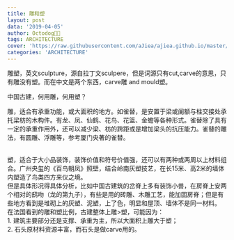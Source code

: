 ```yaml
---
title: 雕和塑
layout: post
data: '2019-04-05'
author: Octodog🐙🐶
tags: ARCHITECTURE
cover: 'https://raw.githubusercontent.com/aJiea/ajiea.github.io/master/_posts/190405/COVER.JPG'
categories: 'ARCHITECTURE'
---
```


雕塑，英文sculpture，源自拉丁文sculpere，但是词源只有cut,carve的意思，只有雕没有塑。而在中文是两个东西，carve雕 and mould塑。
<br/>

中国古建，何用雕，何用塑？
<br/>

雕，适合有承重功能，或大面积的地方。如雀替，是安置于梁或阑额与柱交接处承托梁枋的木构件。有龙、凤、仙鹤、花鸟、花篮、金蟾等各种形式。雀替除了具有一定的承重作用外，还可以减少梁、枋的跨距或是增加梁头的抗压能力。雀替的雕法，有圆雕、浮雕等，参考厦门央著的雀替。


<br/>
塑，适合于大小品装饰，装饰价值和符号价值强，还可以有两种或两周以上材料组合。广州央玺的《百鸟朝凤》照壁，结合岭南灰塑技艺，在长15米、高2米的墙体内塑造了鸟类四方来仪之境。

<br/>
但是具体形况得具体分析，比如中国古建筑的岔脊上多有装饰小兽，在房脊上安两个相对的鸱吻（龙的第九子），有些是用的砖雕、木雕工艺，能加固房脊；但是有些地方看到是堆砌上的灰塑、泥塑，上了色，明显和屋顶、墙体不是同一材料。
  
<br/>
在法国看到的雕和塑比例，古建整体上雕>塑，可能因为：
<br/>
1. 建筑主要部分还是支撑、承重为主，所以大面积上雕大于塑；<br/>
2. 石头原材料资源丰富，而石头是做carve用的。
